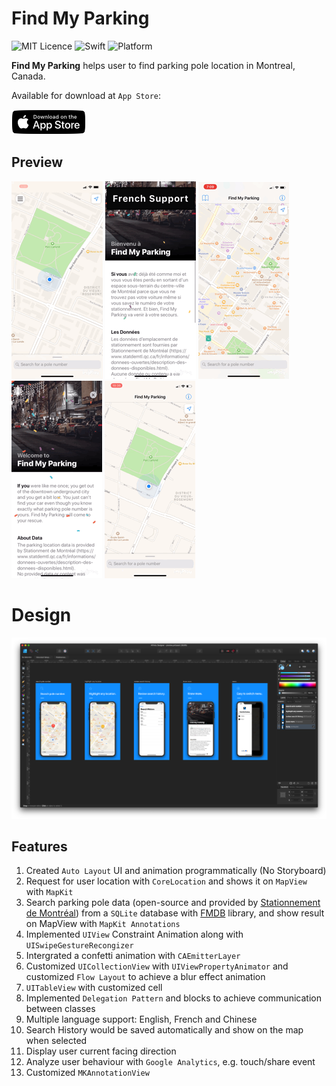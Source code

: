 # Find My Parking
![MIT Licence](https://img.shields.io/github/license/mashape/apistatus.svg)
![Swift](https://img.shields.io/badge/Swift-5.0-orange.svg)
![Platform](https://img.shields.io/badge/Platform-iOS-green.svg)

**Find My Parking** helps user to find parking pole location in Montreal, Canada.

Available for download at `App Store`:

<a target='_blank' href='https://itunes.apple.com/us/app/find-my-parking/id1459821681?ls=1&mt=8'>
<img src='../asset/find-my-parking/app-store-download.png' />
</a>

## Preview
![menu](../asset/find-my-parking/menu.gif)
![home_screen](../asset/find-my-parking/french.gif)
![share_screen](../asset/find-my-parking/history.gif)
![french_support](../asset/find-my-parking/info.gif)
![search_history](../asset/find-my-parking/search.gif)

# Design
![design](../asset/find-my-parking/design.png)

## Features

1. Created `Auto Layout` UI and animation programmatically (No Storyboard)
2. Request for user location with `CoreLocation` and shows it on `MapView` with `MapKit`
3. Search parking pole data (open-source and provided by [Stationnement de Montréal](https://www.statdemtl.qc.ca/fr/informations/donnees-ouvertes/description-des-donnees-disponibles.html)) from a `SQLite` database with [FMDB](https://github.com/ccgus/fmdb) library, and show result on MapView with `MapKit Annotations`
4. Implemented `UIView` Constraint Animation along with `UISwipeGestureRecongizer`
5. Intergrated a confetti animation with `CAEmitterLayer`
6. Customized `UICollectionView` with `UIViewPropertyAnimator` and customized `Flow Layout` to achieve a blur effect animation
7. `UITableView` with customized cell
8. Implemented `Delegation Pattern` and blocks to achieve communication between classes
9. Multiple language support: English, French and Chinese
10. Search History would be saved automatically and show on the map when selected
11. Display user current facing direction
12. Analyze user behaviour with `Google Analytics`, e.g. touch/share event
13. Customized `MKAnnotationView`
